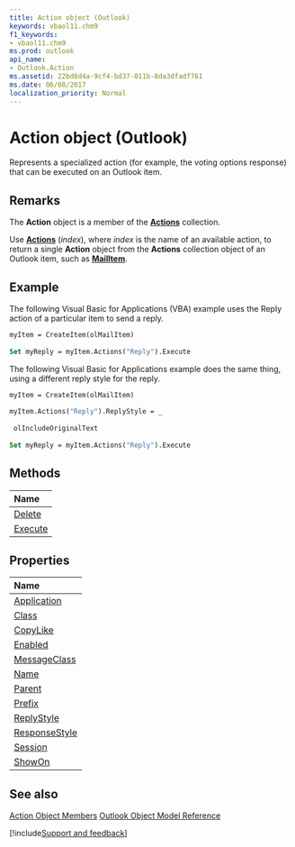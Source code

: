 ```yaml
---
title: Action object (Outlook)
keywords: vbaol11.chm9
f1_keywords:
- vbaol11.chm9
ms.prod: outlook
api_name:
- Outlook.Action
ms.assetid: 22bd8d4a-9cf4-bd37-011b-8da3dfadf761
ms.date: 06/08/2017
localization_priority: Normal
---
```



# Action object (Outlook)

Represents a specialized action (for example, the voting options response) that can be executed on an Outlook item.


## Remarks

The  **Action** object is a member of the **[Actions](Outlook.Actions.md)** collection.

Use  **[Actions](Outlook.MailItem.Actions.md)** (_index_), where _index_ is the name of an available action, to return a single **Action** object from the **Actions** collection object of an Outlook item, such as **[MailItem](Outlook.MailItem.md)**.


## Example

The following Visual Basic for Applications (VBA) example uses the Reply action of a particular item to send a reply.


```vb
myItem = CreateItem(olMailItem) 
 
Set myReply = myItem.Actions("Reply").Execute
```

The following Visual Basic for Applications example does the same thing, using a different reply style for the reply.




```vb
myItem = CreateItem(olMailItem) 
 
myItem.Actions("Reply").ReplyStyle = _ 
 
 olIncludeOriginalText 
 
Set myReply = myItem.Actions("Reply").Execute
```


## Methods



|Name|
|:-----|
|[Delete](Outlook.Action.Delete.md)|
|[Execute](Outlook.Action.Execute.md)|

## Properties



|Name|
|:-----|
|[Application](Outlook.Action.Application.md)|
|[Class](Outlook.Action.Class.md)|
|[CopyLike](Outlook.Action.CopyLike.md)|
|[Enabled](Outlook.Action.Enabled.md)|
|[MessageClass](Outlook.Action.MessageClass.md)|
|[Name](Outlook.Action.Name.md)|
|[Parent](Outlook.Action.Parent.md)|
|[Prefix](Outlook.Action.Prefix.md)|
|[ReplyStyle](Outlook.Action.ReplyStyle.md)|
|[ResponseStyle](Outlook.Action.ResponseStyle.md)|
|[Session](Outlook.Action.Session.md)|
|[ShowOn](Outlook.Action.ShowOn.md)|

## See also


[Action Object Members](overview/Outlook.md)
[Outlook Object Model Reference](overview/Outlook/object-model.md)

[!include[Support and feedback](~/includes/feedback-boilerplate.md)]